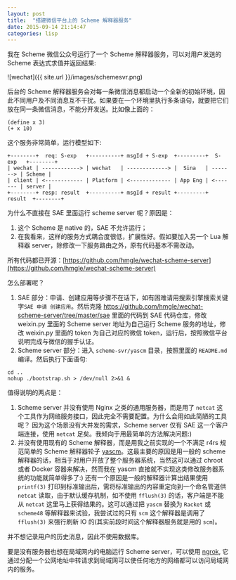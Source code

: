 ```yaml
---
layout: post
title:  "搭建微信平台上的 Scheme 解释器服务"
date: 2015-09-14 21:14:47 
categories: lisp
---
```


我在 Scheme 微信公众号运行了一个 Scheme 解释器服务，可以对用户发送的 Scheme 表达式求值并返回结果:

![wechat]({{ site.url }}/images/schemesvr.png)

后台的 Scheme 解释器服务会对每一条微信消息都启动一个全新的初始环境，因此不同用户及不同消息互不干扰。如果要在一个环境里执行多条语句，就要把它们放在同一条微信消息，不能分开发送。比如像上面的：

```
(define x 3)
(+ x 10)
```

这个服务非常简单，运行模型如下:

```
+--------+  req: S-exp   +----------+ msgId + S-exp  +---------+  S-exp   +--------+
| wechat | ------------> | wechat   | -------------> |  Sina   | -------> | Scheme |
| client | <------------ | Platform | <------------- | App Eng | <------- | server |
+--------+ resp: result  +----------+ msgId + result +---------+  result  +--------+
```

为什么不直接在 SAE 里面运行 scheme server 呢？原因是：

1. 这个 Scheme 是 native 的，SAE 不允许运行；
2. 在我看来，这样的服务方式耦合度很低，扩展性好。假如要加入另一个 Lua 解释器 server，除修改一下服务路由之外，原有代码基本不需改动。

所有代码都已开源：[https://github.com/hmgle/wechat-scheme-server](https://github.com/hmgle/wechat-scheme-server)

怎么部署呢？

1. SAE 部分：申请、创建应用等步骤不在话下，如有困难请用搜索引擎搜索关键字`SAE 申请 创建应用`。然后克隆 https://github.com/hmgle/wechat-scheme-server/tree/master/sae 里面的代码到 SAE 代码仓库，修改 weixin.py 里面的 Scheme server 地址为自己运行 Scheme 服务的地址，修改 weixin.py 里面的 token 为自己对应的微信 token，运行后，按照微信平台说明完成与微信的握手认证。
2. Scheme server 部分：进入 `scheme-svr/yascm` 目录，按照里面的 `README.md` 编译。然后执行下面语句:

```
cd ..
nohup ./bootstrap.sh > /dev/null 2>&1 &
```

值得说明的两点是：

1. Scheme server 并没有使用 Nginx 之类的通用服务器，而是用了 `netcat` 这个工具作为网络服务接口，因此完全不需要配置。为什么会用如此简陋的工具呢？
 因为这个场景没有大并发的需求，Scheme server 仅有 SAE 这一个客户端连接，使用 `netcat` 足矣。我倾向于用最简单的方法解决问题:)
2. 并没有使用现有的 Scheme 解释器，而是用我之前实现的一个不满足 r4rs 规范简单的 Scheme 解释器轮子 [yascm](https://github.com/hmgle/yascm)。这最主要的原因是用一般的 scheme 解释器的话，相当于对用户开放了整个服务器系统，当然这可以通过 chroot 或者 Docker 容器来解决，然而我在 yascm 直接就不实现这类修改服务器系统的功能就简单得多了:) 还有一个原因是一般的解释器计算出结果使用 `printf(3)` 打印到标准输出后，需将标准输出的内容重定向到一个命名管道供 `netcat` 读取，由于默认缓存机制，如不使用 `fflush(3)`
的话，客户端是不能从 `netcat` 这里马上获得结果的。这可以通过把 `yascm` 替换为 `Racket` 或 `scheme48` 等解释器来试验，我尝试过的只有 `scm` 这个解释器是调用了 `fflush(3)` 来强行刷新 IO 的(其实前段时间这个解释器服务就是用的 `scm`)。

并不想记录用户的历史消息，因此不使用数据库。

要是没有服务器也想在局域网内的电脑运行 Scheme server，可以使用 [ngrok](https://github.com/inconshreveable/ngrok), 它通过分配一个公网地址中转请求到局域网可以使任何地方的网络都可以访问局域网内的服务。
